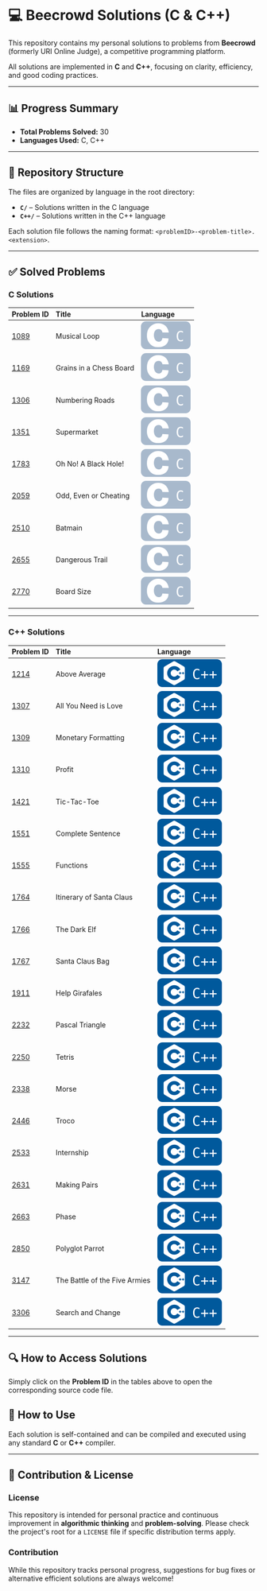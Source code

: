 # 💻 Beecrowd Solutions (C & C++)

This repository contains my personal solutions to problems from **Beecrowd** (formerly URI Online Judge), a competitive programming platform.

All solutions are implemented in **C** and **C++**, focusing on clarity, efficiency, and good coding practices.

---

## 📊 Progress Summary

* **Total Problems Solved:** 30
* **Languages Used:** C, C++

---

## 📂 Repository Structure

The files are organized by language in the root directory:

* **`C/`** – Solutions written in the C language
* **`C++/`** – Solutions written in the C++ language

Each solution file follows the naming format: `<problemID>-<problem-title>.<extension>`.

---

## ✅ Solved Problems

### **C Solutions**
| Problem ID | Title | Language |
| :----------| :------| :---------- |
| [1089](C/1089-musical-loop.c) | Musical Loop | ![C](assets/badges/c.svg) |
| [1169](C/1169-grains-in-a-chess-board.c) | Grains in a Chess Board | ![C](assets/badges/c.svg) |
| [1306](C/1306-numbering-roads.c) | Numbering Roads | ![C](assets/badges/c.svg) |
| [1351](C/1351-supermarket.c) | Supermarket | ![C](assets/badges/c.svg) |
| [1783](C/1783-oh-no-a-black-hole.c) | Oh No! A Black Hole! | ![C](assets/badges/c.svg) |
| [2059](C/2059-odd-even-or-cheating.c) | Odd, Even or Cheating | ![C](assets/badges/c.svg) |
| [2510](C/2510-batmain.c) | Batmain | ![C](assets/badges/c.svg) |
| [2655](C/2655-dangerous-trail.c) | Dangerous Trail | ![C](assets/badges/c.svg) |
| [2770](C/2770-board-size.c) | Board Size | ![C](assets/badges/c.svg) |

---

### **C++ Solutions**
| Problem ID | Title | Language |
| :----------| :------| :---------- |
| [1214](C++/1214-above-average.cpp) | Above Average | ![C++](assets/badges/cpp.svg) |
| [1307](C++/1307-all-you-need-is-love.cpp) | All You Need is Love | ![C++](assets/badges/cpp.svg) |
| [1309](C++/1309-monetary-formatting.cpp) | Monetary Formatting | ![C++](assets/badges/cpp.svg) |
| [1310](C++/1310-profit.cpp) | Profit | ![C++](assets/badges/cpp.svg) |
| [1421](C++/1421-tic-tac-toe.cpp) | Tic-Tac-Toe | ![C++](assets/badges/cpp.svg) |
| [1551](C++/1551-complete-sentence.cpp) | Complete Sentence | ![C++](assets/badges/cpp.svg) |
| [1555](C++/1555-functions.cpp) | Functions | ![C++](assets/badges/cpp.svg) |
| [1764](C++/1764-itinerary-of-santa-claus.cpp) | Itinerary of Santa Claus | ![C++](assets/badges/cpp.svg) |
| [1766](C++/1766-the-dark-elf.cpp) | The Dark Elf | ![C++](assets/badges/cpp.svg) |
| [1767](C++/1767-santa-claus-bag.cpp) | Santa Claus Bag | ![C++](assets/badges/cpp.svg) |
| [1911](C++/1911-help-girafales.cpp) | Help Girafales | ![C++](assets/badges/cpp.svg) |
| [2232](C++/2232-pascal-triangle.cpp) | Pascal Triangle | ![C++](assets/badges/cpp.svg) |
| [2250](C++/2250-tetris.cpp) | Tetris | ![C++](assets/badges/cpp.svg) |
| [2338](C++/2338-morse.cpp) | Morse | ![C++](assets/badges/cpp.svg) |
| [2446](C++/2446-troco.cpp) | Troco | ![C++](assets/badges/cpp.svg) |
| [2533](C++/2533-internship.cpp) | Internship | ![C++](assets/badges/cpp.svg) |
| [2631](C++/2631-making-pairs.cpp) | Making Pairs | ![C++](assets/badges/cpp.svg) |
| [2663](C++/2663-phase.cpp) | Phase | ![C++](assets/badges/cpp.svg) |
| [2850](C++/2850-polyglot-parrot.cpp) | Polyglot Parrot | ![C++](assets/badges/cpp.svg) |
| [3147](C++/3147-the-battle-of-the-five-armies.cpp) | The Battle of the Five Armies | ![C++](assets/badges/cpp.svg) |
| [3306](C++/3306-search-and-change.cpp) | Search and Change | ![C++](assets/badges/cpp.svg) |

---

## 🔍 How to Access Solutions

Simply click on the **Problem ID** in the tables above to open the corresponding source code file.

## 🚀 How to Use

Each solution is self-contained and can be compiled and executed using any standard **C** or **C++** compiler.

---

## 🤝 Contribution & License

### License

This repository is intended for personal practice and continuous improvement in **algorithmic thinking** and **problem-solving**. Please check the project's root for a `LICENSE` file if specific distribution terms apply.

### Contribution

While this repository tracks personal progress, suggestions for bug fixes or alternative efficient solutions are always welcome!